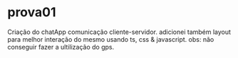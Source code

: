 # prova01
Criação do chatApp comunicação cliente-servidor. adicionei também layout para melhor interação do mesmo usando ts, css &amp; javascript.  obs: não conseguir fazer a ultilização do gps. 
